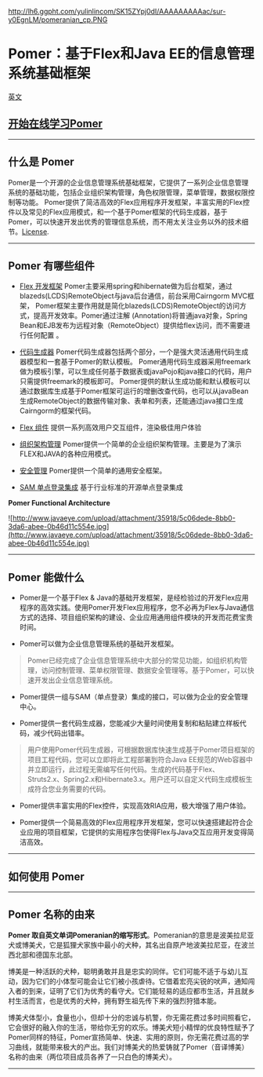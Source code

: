 http://lh6.ggpht.com/yulinlincom/SK15ZYpj0dI/AAAAAAAAAac/sur-y0EgnLM/pomeranian_cp.PNG

# Pomer：基于Flex和Java EE的信息管理系统基础框架 #
[英文](http://code.google.com/p/pomer)
## [开始在线学习Pomer](help_doc_zh.md) ##

---

## 什么是 Pomer ##
Pomer是一个开源的企业信息管理系统基础框架，它提供了一系列企业信息管理系统的基础功能，包括企业组织架构管理，角色权限管理，菜单管理，数据权限控制等功能。 Pomer提供了简洁高效的Flex应用程序开发框架，丰富实用的Flex控件以及常见的Flex应用模式，和一个基于Pomer框架的代码生成器，基于Pomer，可以快速开发出优秀的管理信息系统，而不用太关注业务以外的技术细节。[License](http://www.apache.org/licenses/LICENSE-2.0).

---

## Pomer 有哪些组件 ##
  * [Flex 开发框架](FlexFramework_Zh.md)
Pomer主要采用spring和hibernate做为后台框架，通过blazeds(LCDS)RemoteObject与java后台通信，前台采用Cairngorm MVC框架， Pomer框架主要作用就是简化blazeds(LCDS)RemoteObject的访问方式，提高开发效率。Pomer通过注解 (Annotation)将普通java对象，Spring Bean和EJB发布为远程对象（RemoteObject）提供给flex访问，而不需要进行任何配置 。

  * [代码生成器](CodeGeneration_Zh.md)
Pomer代码生成器包括两个部分，一个是强大灵活通用代码生成器模型和一套基于Pomer的默认模板。
Pomer通用代码生成器采用freemark做为模板引擎，可以生成任何基于数据表或javaPojo和java接口的代码，用户只需提供freemark的模板即可。
Pomer提供的默认生成功能和默认模板可以通过数据库生成基于Pomer框架可运行的增删改查代码，也可以从javaBean生成RemoteObject的数据传输对象、表单和列表，还能通过java接口生成Cairngorm的框架代码。

  * [Flex 组件](CodeGeneration_Zh.md)
提供一系列高效用户交互组件，渲染极佳用户体验

  * [组织架构管理](OrganizationStructure_Zh.md)
Pomer提供一个简单的企业组织架构管理。主要是为了演示FLEX和JAVA的各种应用模式。

  * [安全管理](SecurityManagement_Zh.md)
Pomer提供一个简单的通用安全框架。

  * [SAM 单点登录集成](SSO_Zh.md)
基于行业标准的开源单点登录集成


**Pomer Functional Architecture**

![http://www.javaeye.com/upload/attachment/35918/5c06dede-8bb0-3da6-abee-0b46d11c554e.jpg](http://www.javaeye.com/upload/attachment/35918/5c06dede-8bb0-3da6-abee-0b46d11c554e.jpg)

---

## Pomer 能做什么 ##
  * Pomer是一个基于Flex & Java的基础开发框架，是经检验过的开发Flex应用程序的高效实践。使用Pomer开发Flex应用程序，您不必再为Flex与Java通信方式的选择、项目组织架构的建设、企业应用通用组件模块的开发而花费宝贵时间。

  * Pomer可以做为企业信息管理系统的基础开发框架。
> Pomer已经完成了企业信息管理系统中大部分的常见功能，如组织机构管理，访问控制管理、菜单权限管理、数据安全管理等。基于Pomer，可以快速开发出企业信息管理系统。

  * Pomer提供一组与SAM（单点登录）集成的接口，可以做为企业的安全管理中心。

  * Pomer提供一套代码生成器，您能减少大量时间使用复制和粘贴建立样板代码，减少代码出错率。
> 用户使用Pomer代码生成器，可根据数据库快速生成基于Pomer项目框架的项目工程代码，您可以立即将此工程部署到符合Java EE规范的Web容器中并立即运行，此过程无需编写任何代码。生成的代码基于Flex、Struts2.x、Spring2.x和Hibernate3.x。用户还可以自定义代码生成模板生成符合您业务需要的代码。

  * Pomer提供丰富实用的Flex控件，实现高效RIA应用，极大增强了用户体验。

  * Pomer提供一个简易高效的Flex应用程序开发框架，您可以快速搭建起符合企业应用的项目框架，它提供的实用程序包使得Flex与Java交互应用开发变得简洁高效。


---

## 如何使用 Pomer ##


---

## Pomer 名称的由来 ##
**Pomer 取自英文单词Pomeranian的缩写形式**。Pomeranian的意思是波美拉尼亚犬或博美犬，它是狐狸犬家族中最小的犬种，其名出自原产地波美拉尼亚，在波兰西北部和德国东北部。

博美是一种活跃的犬种，聪明勇敢并且是忠实的同伴。它们可能不适于与幼儿互动，因为它们的小体型可能会让它们被小孩虐待。它借着宏亮尖锐的吠声，通知闯入者的到来，证明了它们为优秀的看守犬。它们能轻易的适应都市生活，并且就乡村生活而言，也是优秀的犬种，拥有野生祖先传下来的强烈狩猎本能。

博美犬体型小，食量也小，但却十分的忠诚与机警，你无需花费过多时间照看它，它会很好的融入你的生活，带给你无穷的欢乐。博美犬短小精悍的优良特性赋予了Pomer同样的特征，Pomer宣扬简单、快速、实用的原则，你无需花费过高的学习曲线，就能带来极大的产出。我们对博美犬的热爱铸就了Pomer（音译博美）名称的由来（两位项目成员各养了一只白色的博美犬）。

---
